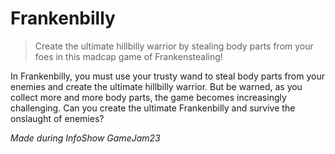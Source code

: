 # Frankenbilly

>Create the ultimate hillbilly warrior by stealing body parts from your foes in this madcap game of Frankenstealing!

In Frankenbilly, you must use your trusty wand to steal body parts from your enemies and create the ultimate hillbilly 
warrior. But be warned, as you collect more and more body parts, the game becomes increasingly challenging. Can you 
create the ultimate Frankenbilly and survive the onslaught of enemies?


*Made during InfoShow GameJam23*
